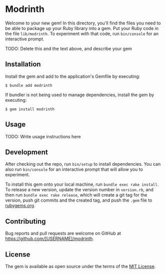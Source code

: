 # Modrinth

Welcome to your new gem! In this directory, you'll find the files you need to be able to package up your Ruby library into a gem. Put your Ruby code in the file `lib/modrinth`. To experiment with that code, run `bin/console` for an interactive prompt.

TODO: Delete this and the text above, and describe your gem

## Installation

Install the gem and add to the application's Gemfile by executing:

    $ bundle add modrinth

If bundler is not being used to manage dependencies, install the gem by executing:

    $ gem install modrinth

## Usage

TODO: Write usage instructions here

## Development

After checking out the repo, run `bin/setup` to install dependencies. You can also run `bin/console` for an interactive prompt that will allow you to experiment.

To install this gem onto your local machine, run `bundle exec rake install`. To release a new version, update the version number in `version.rb`, and then run `bundle exec rake release`, which will create a git tag for the version, push git commits and the created tag, and push the `.gem` file to [rubygems.org](https://rubygems.org).

## Contributing

Bug reports and pull requests are welcome on GitHub at https://github.com/[USERNAME]/modrinth.

## License

The gem is available as open source under the terms of the [MIT License](https://opensource.org/licenses/MIT).
